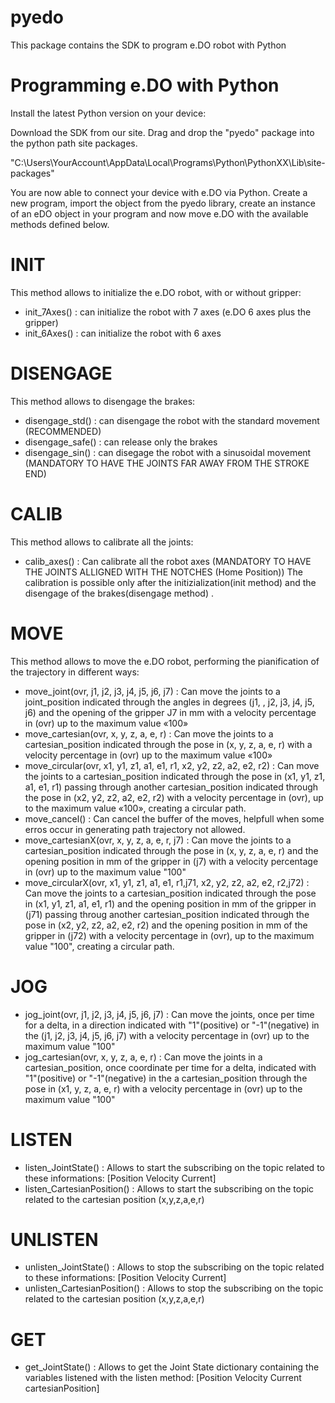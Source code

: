# pyedo
This package contains the SDK to program e.DO robot with Python

# Programming e.DO with Python
Install the latest Python version on your device:

Download the SDK from our site. Drag and drop the "pyedo" package into the python path site packages.

"C:\Users\YourAccount\AppData\Local\Programs\Python\PythonXX\Lib\site-packages\"

You are now able to connect your device with e.DO via Python.
Create a new program, import the object from the pyedo library, create an instance of an eDO object in your program and now move e.DO with the available methods defined below.

# INIT
This method allows to initialize the e.DO robot, with or without gripper:
- init_7Axes() :
can initialize the robot with 7 axes (e.DO 6 axes plus the gripper)
- init_6Axes() :
can initialize the robot with 6 axes 

# DISENGAGE
This method allows to disengage the brakes:
- disengage_std() :
can disengage the robot with the standard movement (RECOMMENDED)
- disengage_safe() :
can release only the brakes
- disengage_sin() :
can disegage the robot with a sinusoidal movement (MANDATORY TO HAVE THE JOINTS FAR AWAY FROM THE STROKE END)

# CALIB
This method allows to calibrate all the joints:
- calib_axes() :
Can calibrate all the robot axes (MANDATORY TO HAVE THE JOINTS ALLIGNED WITH THE NOTCHES (Home Position)) 
The calibration is possible only after the initizialization(init method) and the disengage of the brakes(disengage method) .

# MOVE
This method allows to move the e.DO robot, performing the pianification of the trajectory in different ways:
- move_joint(ovr, j1, j2, j3, j4, j5, j6, j7) :
Can move the joints to a joint_position indicated through the angles in degrees (j1, , j2, j3, j4, j5, j6) and the opening of the gripper J7 in mm with a velocity percentage in (ovr) up to the maximum value «100»
- move_cartesian(ovr, x, y, z, a, e, r) :
Can move the joints to a cartesian_position indicated through the pose in (x, y, z, a, e, r) with a velocity percentage in (ovr) up to the maximum value «100»
- move_circular(ovr, x1, y1, z1, a1, e1, r1, x2, y2, z2, a2, e2, r2) :
Can move the joints to a cartesian_position indicated through the pose in (x1, y1, z1, a1, e1, r1) passing through another cartesian_position indicated through the pose in (x2, y2, z2, a2, e2, r2) with a velocity percentage in (ovr), up to the maximum value «100», creating a circular path.
- move_cancel() :
Can cancel the buffer of the moves, helpfull when some erros occur in generating path trajectory not allowed.
- move_cartesianX(ovr, x, y, z, a, e, r, j7) :
Can move the joints to a cartesian_position indicated through the pose in (x, y, z, a, e, r) and the opening position in mm of the gripper  in (j7) with a velocity percentage in (ovr) up to the maximum value "100"
- move_circularX(ovr, x1, y1, z1, a1, e1, r1,j71, x2, y2, z2, a2, e2, r2,j72) :
Can move the joints to a cartesian_position indicated through the pose in (x1, y1, z1, a1, e1, r1) and the opening position in mm of the gripper  in (j71) passing throug another cartesian_position indicated through the pose in (x2, y2, z2, a2, e2, r2) and the opening position in mm of the gripper  in (j72)  with a velocity percentage in (ovr), up to the maximum value "100", creating a circular path.

# JOG
- jog_joint(ovr, j1, j2, j3, j4, j5, j6, j7) :
Can move the joints, once per time for a delta, in a direction indicated with  "1"(positive) or "-1"(negative) in the (j1, j2, j3, j4, j5, j6, j7) with a velocity percentage in (ovr) up to the maximum value "100"
- jog_cartesian(ovr, x, y, z, a, e, r) :
Can move the joints in a cartesian_position, once coordinate per time for a delta, indicated with "1"(positive) or "-1"(negative) in the a cartesian_position through the pose in (x1, y, z, a, e, r) with a velocity percentage in (ovr) up to the maximum value "100"

# LISTEN
- listen_JointState() :
Allows to start the subscribing on the topic related to these informations:
[Position 
Velocity
Current]
- listen_CartesianPosition() :
Allows to start the subscribing on the topic related to the cartesian position (x,y,z,a,e,r)

# UNLISTEN
- unlisten_JointState() :
Allows to stop the subscribing on the topic related to these informations:
[Position 
Velocity
Current]
- unlisten_CartesianPosition() :
Allows to stop the subscribing on the topic related to the cartesian position (x,y,z,a,e,r)

# GET
- get_JointState() :
Allows to get the Joint State dictionary containing the variables listened with the listen method:
[Position 
Velocity
Current
cartesianPosition]

